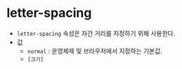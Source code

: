 # letter-spacing
- `letter-spacing` 속성은 자간 거리를 지정하기 위해 사용한다.
- 값
    - `normal` : 운영체제 및 브라우저에서 지정하는 기본값.
    - `[크기]`
